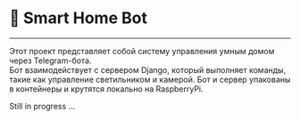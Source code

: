 # 📌 Smart Home Bot
---
Этот проект представляет собой систему управления умным домом через Telegram-бота.  
Бот взаимодействует с сервером Django, который выполняет команды, такие как управление светильником и камерой.
Бот и сервер упакованы в контейнеры и крутятся локально на RaspberryPi. 

Still in progress ...
